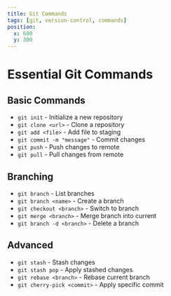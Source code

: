 ```yaml
---
title: Git Commands
tags: [git, version-control, commands]
position:
  x: 600
  y: 300
---
```


# Essential Git Commands

## Basic Commands

- `git init` - Initialize a new repository
- `git clone <url>` - Clone a repository
- `git add <file>` - Add file to staging
- `git commit -m "message"` - Commit changes
- `git push` - Push changes to remote
- `git pull` - Pull changes from remote

## Branching

- `git branch` - List branches
- `git branch <name>` - Create a branch
- `git checkout <branch>` - Switch to branch
- `git merge <branch>` - Merge branch into current
- `git branch -d <branch>` - Delete a branch

## Advanced

- `git stash` - Stash changes
- `git stash pop` - Apply stashed changes
- `git rebase <branch>` - Rebase current branch
- `git cherry-pick <commit>` - Apply specific commit
